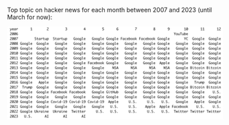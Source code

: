 Top topic on hacker news for each month between 2007 and 2023 (until March for now):

![Top topic on hacker news by month](./top-topic-by-month/HN-top-topic-by-month-v2.png)

